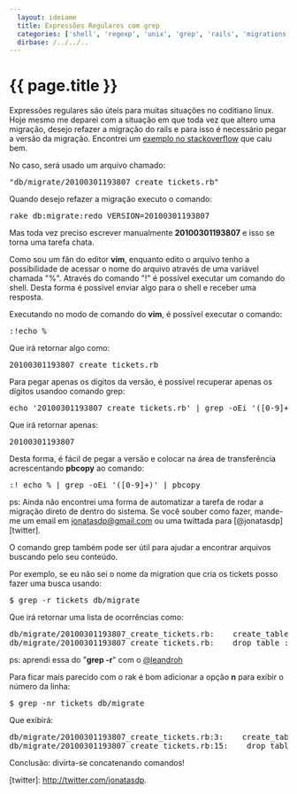 ```yaml
---
  layout: ideiame
  title: Expressões Regulares com grep
  categories: ['shell', 'regexp', 'unix', 'grep', 'rails', 'migrations', 'vim']
  dirbase: /../../..
---
```


# {{ page.title }}

Expressões regulares são úteis para muitas situações no coditiano linux. Hoje mesmo me deparei com a situação em que toda vez que altero uma migração, desejo refazer a migração do rails e para isso é necessário pegar a versão da migração. Encontrei um [exemplo no stackoverflow][stackoverflow] que caiu bem.

No caso, será usado um arquivo chamado:

<div><pre class="prettyprint">
"db/migrate/20100301193807_create_tickets.rb"
</pre></div>

Quando desejo refazer a migração executo o comando:

<div><pre class="prettyprint">
rake db:migrate:redo VERSION=20100301193807
</pre></div>

Mas toda vez preciso escrever manualmente **20100301193807** e isso se torna uma tarefa chata.

Como sou um fãn do editor **vim**, enquanto edito o arquivo tenho a possibilidade de acessar o nome do arquivo através de uma variável chamada "%". Através do comando "!" é possível executar um comando do shell. Desta forma é possível enviar algo para o shell e receber uma resposta.

Executando no modo de comando do **vim**, é possível executar o comando:

<div><pre class="prettyprint">
:!echo %
</pre></div>

Que irá retornar algo como:
<div><pre class="prettyprint">
20100301193807_create_tickets.rb
</pre></div>

Para pegar apenas os digitos da versão, é possível recuperar apenas os dígitos usandoo comando grep:

<div><pre class="prettyprint">
echo '20100301193807_create_tickets.rb' | grep -oEi '([0-9]+)'
</pre></div>
 
Que irá retornar apenas:

<div><pre class="prettyprint">
20100301193807
</pre></div>

Desta forma, é fácil de pegar a versão e colocar na área de transferência acrescentando **pbcopy** ao comando:

<div><pre class="prettyprint">
:! echo % | grep -oEi '([0-9]+)' | pbcopy
</pre></div>

ps: Ainda não encontrei uma forma de automatizar a tarefa de rodar a migração direto de dentro do sistema. Se você souber como fazer, mande-me um email em <jonatasdp@gmail.com> ou uma twittada para [@jonatasdp][twitter].

O comando grep também pode ser útil para ajudar a encontrar arquivos buscando pelo seu conteúdo.

Por exemplo, se eu não sei o nome da migration que cria os tickets posso fazer uma busca usando:

<div><pre class="prettyprint">
$ grep -r tickets db/migrate
</pre></div>

Que irá retornar uma lista de ocorrências como:

<div><pre class="prettyprint">
db/migrate/20100301193807_create_tickets.rb:    create_table :tickets do |t|
db/migrate/20100301193807_create_tickets.rb:    drop_table :tickets
</pre></div>

ps: aprendi essa do "**grep -r**" com o [@leandroh][parazito]

Para ficar mais parecido com o rak é bom adicionar a opção **n** para exibir o número da linha:

<div><pre class="prettyprint">
$ grep -nr tickets db/migrate
</pre></div>

Que exibirá:

<div><pre class="prettyprint">
db/migrate/20100301193807_create_tickets.rb:3:    create_table :tickets do |t|
db/migrate/20100301193807_create_tickets.rb:15:    drop_table :tickets
</pre></div>

Conclusão: divirta-se concatenando comandos!

[stackoverflow]: http://stackoverflow.com/questions/1891797/capturing-groups-from-a-grep-regex
[parazito]: http://parasitando.com
[twitter]: <http://twitter.com/jonatasdp>.
